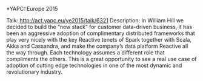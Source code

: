 *YAPC::Europe 2015

Talk: http://act.yapc.eu/ye2015/talk/6321
Description: In William Hill we decided to build the “new stack” for customer data-driven business, it has been an aggressive adoption of complimentary distributed frameworks that play very nicely with the key Reactive tenets of Spark together with Scala, Akka and Cassandra, and make the company’s data platform Reactive all the way through. Each technology assumes a different role that compliments the others. This is a great opportunity to see a real use case of adoption of cutting edge technologies in one of the most dynamic and revolutionary industry. 

